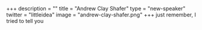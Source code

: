 +++
description = ""
title = "Andrew Clay Shafer"
type = "new-speaker"
twitter = "littleidea"
image = "andrew-clay-shafer.png"
+++
just remember, I tried to tell you